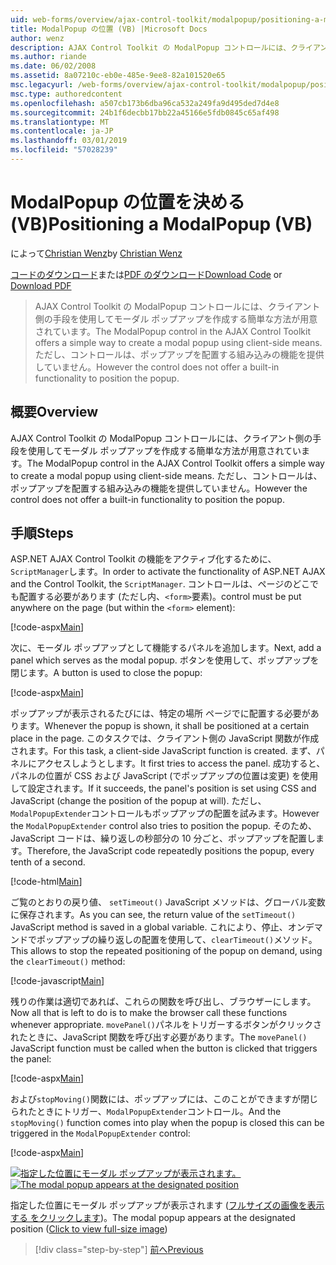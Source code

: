 ```yaml
---
uid: web-forms/overview/ajax-control-toolkit/modalpopup/positioning-a-modalpopup-vb
title: ModalPopup の位置 (VB) |Microsoft Docs
author: wenz
description: AJAX Control Toolkit の ModalPopup コントロールには、クライアント側の手段を使用してモーダル ポップアップを作成する簡単な方法が用意されています。 ただし、制御は提供されませんをしています.
ms.author: riande
ms.date: 06/02/2008
ms.assetid: 8a07210c-eb0e-485e-9ee8-82a101520e65
msc.legacyurl: /web-forms/overview/ajax-control-toolkit/modalpopup/positioning-a-modalpopup-vb
msc.type: authoredcontent
ms.openlocfilehash: a507cb173b6dba96ca532a249fa9d495ded7d4e8
ms.sourcegitcommit: 24b1f6decbb17bb22a45166e5fdb0845c65af498
ms.translationtype: MT
ms.contentlocale: ja-JP
ms.lasthandoff: 03/01/2019
ms.locfileid: "57028239"
---
```

<a name="positioning-a-modalpopup-vb"></a><span data-ttu-id="15cc2-104">ModalPopup の位置を決める (VB)</span><span class="sxs-lookup"><span data-stu-id="15cc2-104">Positioning a ModalPopup (VB)</span></span>
====================
<span data-ttu-id="15cc2-105">によって[Christian Wenz](https://github.com/wenz)</span><span class="sxs-lookup"><span data-stu-id="15cc2-105">by [Christian Wenz](https://github.com/wenz)</span></span>

<span data-ttu-id="15cc2-106">[コードのダウンロード](http://download.microsoft.com/download/2/4/0/24052038-f942-4336-905b-b60ae56f0dd5/ModalPopup4.vb.zip)または[PDF のダウンロード](http://download.microsoft.com/download/b/6/a/b6ae89ee-df69-4c87-9bfb-ad1eb2b23373/modalpopup4VB.pdf)</span><span class="sxs-lookup"><span data-stu-id="15cc2-106">[Download Code](http://download.microsoft.com/download/2/4/0/24052038-f942-4336-905b-b60ae56f0dd5/ModalPopup4.vb.zip) or [Download PDF](http://download.microsoft.com/download/b/6/a/b6ae89ee-df69-4c87-9bfb-ad1eb2b23373/modalpopup4VB.pdf)</span></span>

> <span data-ttu-id="15cc2-107">AJAX Control Toolkit の ModalPopup コントロールには、クライアント側の手段を使用してモーダル ポップアップを作成する簡単な方法が用意されています。</span><span class="sxs-lookup"><span data-stu-id="15cc2-107">The ModalPopup control in the AJAX Control Toolkit offers a simple way to create a modal popup using client-side means.</span></span> <span data-ttu-id="15cc2-108">ただし、コントロールは、ポップアップを配置する組み込みの機能を提供していません。</span><span class="sxs-lookup"><span data-stu-id="15cc2-108">However the control does not offer a built-in functionality to position the popup.</span></span>


## <a name="overview"></a><span data-ttu-id="15cc2-109">概要</span><span class="sxs-lookup"><span data-stu-id="15cc2-109">Overview</span></span>

<span data-ttu-id="15cc2-110">AJAX Control Toolkit の ModalPopup コントロールには、クライアント側の手段を使用してモーダル ポップアップを作成する簡単な方法が用意されています。</span><span class="sxs-lookup"><span data-stu-id="15cc2-110">The ModalPopup control in the AJAX Control Toolkit offers a simple way to create a modal popup using client-side means.</span></span> <span data-ttu-id="15cc2-111">ただし、コントロールは、ポップアップを配置する組み込みの機能を提供していません。</span><span class="sxs-lookup"><span data-stu-id="15cc2-111">However the control does not offer a built-in functionality to position the popup.</span></span>

## <a name="steps"></a><span data-ttu-id="15cc2-112">手順</span><span class="sxs-lookup"><span data-stu-id="15cc2-112">Steps</span></span>

<span data-ttu-id="15cc2-113">ASP.NET AJAX Control Toolkit の機能をアクティブ化するために、`ScriptManager`します。</span><span class="sxs-lookup"><span data-stu-id="15cc2-113">In order to activate the functionality of ASP.NET AJAX and the Control Toolkit, the `ScriptManager`.</span></span> <span data-ttu-id="15cc2-114">コントロールは、ページのどこでも配置する必要があります (ただし内、`<form>`要素)。</span><span class="sxs-lookup"><span data-stu-id="15cc2-114">control must be put anywhere on the page (but within the `<form>` element):</span></span>

[!code-aspx[Main](positioning-a-modalpopup-vb/samples/sample1.aspx)]

<span data-ttu-id="15cc2-115">次に、モーダル ポップアップとして機能するパネルを追加します。</span><span class="sxs-lookup"><span data-stu-id="15cc2-115">Next, add a panel which serves as the modal popup.</span></span> <span data-ttu-id="15cc2-116">ボタンを使用して、ポップアップを閉じます。</span><span class="sxs-lookup"><span data-stu-id="15cc2-116">A button is used to close the popup:</span></span>

[!code-aspx[Main](positioning-a-modalpopup-vb/samples/sample2.aspx)]

<span data-ttu-id="15cc2-117">ポップアップが表示されるたびには、特定の場所 ページでに配置する必要があります。</span><span class="sxs-lookup"><span data-stu-id="15cc2-117">Whenever the popup is shown, it shall be positioned at a certain place in the page.</span></span> <span data-ttu-id="15cc2-118">このタスクでは、クライアント側の JavaScript 関数が作成されます。</span><span class="sxs-lookup"><span data-stu-id="15cc2-118">For this task, a client-side JavaScript function is created.</span></span> <span data-ttu-id="15cc2-119">まず、パネルにアクセスしようとします。</span><span class="sxs-lookup"><span data-stu-id="15cc2-119">It first tries to access the panel.</span></span> <span data-ttu-id="15cc2-120">成功すると、パネルの位置が CSS および JavaScript (でポップアップの位置は変更) を使用して設定されます。</span><span class="sxs-lookup"><span data-stu-id="15cc2-120">If it succeeds, the panel's position is set using CSS and JavaScript (change the position of the popup at will).</span></span> <span data-ttu-id="15cc2-121">ただし、`ModalPopupExtender`コントロールもポップアップの配置を試みます。</span><span class="sxs-lookup"><span data-stu-id="15cc2-121">However the `ModalPopupExtender` control also tries to position the popup.</span></span> <span data-ttu-id="15cc2-122">そのため、JavaScript コードは、繰り返しの秒部分の 10 分ごと、ポップアップを配置します。</span><span class="sxs-lookup"><span data-stu-id="15cc2-122">Therefore, the JavaScript code repeatedly positions the popup, every tenth of a second.</span></span>

[!code-html[Main](positioning-a-modalpopup-vb/samples/sample3.html)]

<span data-ttu-id="15cc2-123">ご覧のとおりの戻り値、 `setTimeout()` JavaScript メソッドは、グローバル変数に保存されます。</span><span class="sxs-lookup"><span data-stu-id="15cc2-123">As you can see, the return value of the `setTimeout()` JavaScript method is saved in a global variable.</span></span> <span data-ttu-id="15cc2-124">これにより、停止、オンデマンドでポップアップの繰り返しの配置を使用して、`clearTimeout()`メソッド。</span><span class="sxs-lookup"><span data-stu-id="15cc2-124">This allows to stop the repeated positioning of the popup on demand, using the `clearTimeout()` method:</span></span>

[!code-javascript[Main](positioning-a-modalpopup-vb/samples/sample4.js)]

<span data-ttu-id="15cc2-125">残りの作業は適切であれば、これらの関数を呼び出し、ブラウザーにします。</span><span class="sxs-lookup"><span data-stu-id="15cc2-125">Now all that is left to do is to make the browser call these functions whenever appropriate.</span></span> <span data-ttu-id="15cc2-126">`movePanel()`パネルをトリガーするボタンがクリックされたときに、JavaScript 関数を呼び出す必要があります。</span><span class="sxs-lookup"><span data-stu-id="15cc2-126">The `movePanel()` JavaScript function must be called when the button is clicked that triggers the panel:</span></span>

[!code-aspx[Main](positioning-a-modalpopup-vb/samples/sample5.aspx)]

<span data-ttu-id="15cc2-127">および`stopMoving()`関数には、ポップアップには、このことができますが閉じられたときにトリガー、`ModalPopupExtender`コントロール。</span><span class="sxs-lookup"><span data-stu-id="15cc2-127">And the `stopMoving()` function comes into play when the popup is closed this can be triggered in the `ModalPopupExtender` control:</span></span>

[!code-aspx[Main](positioning-a-modalpopup-vb/samples/sample6.aspx)]


<span data-ttu-id="15cc2-128">[![指定した位置にモーダル ポップアップが表示されます。](positioning-a-modalpopup-vb/_static/image2.png)](positioning-a-modalpopup-vb/_static/image1.png)</span><span class="sxs-lookup"><span data-stu-id="15cc2-128">[![The modal popup appears at the designated position](positioning-a-modalpopup-vb/_static/image2.png)](positioning-a-modalpopup-vb/_static/image1.png)</span></span>

<span data-ttu-id="15cc2-129">指定した位置にモーダル ポップアップが表示されます ([フルサイズの画像を表示する をクリックします](positioning-a-modalpopup-vb/_static/image3.png))。</span><span class="sxs-lookup"><span data-stu-id="15cc2-129">The modal popup appears at the designated position ([Click to view full-size image](positioning-a-modalpopup-vb/_static/image3.png))</span></span>

> [!div class="step-by-step"]
> [<span data-ttu-id="15cc2-130">前へ</span><span class="sxs-lookup"><span data-stu-id="15cc2-130">Previous</span></span>](handling-postbacks-from-a-modalpopup-vb.md)
